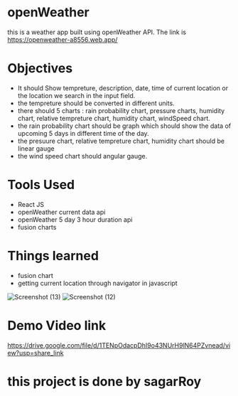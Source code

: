 # openWeather
this is a weather app built using openWeather API. The link is https://openweather-a8556.web.app/

# Objectives
- It should Show tempreture, description, date, time of current location or the location we search in the input field.
- the tempreture should be converted in different units.
- there should 5 charts : rain probability chart, pressure charts, humidity chart, relative tempreture chart, humidity chart, windSpeed chart.
- the rain probability chart should be graph which should show the data of upcoming 5 days in different time of the day.
- the presuure chart, relative tempreture chart, humidity chart should be linear gauge
- the wind speed chart should angular gauge.

# Tools Used
- React JS
- openWeather current data api
- openWeather 5 day 3 hour duration api
- fusion charts

# Things learned
- fusion chart
- getting current location through navigator in javascript



![Screenshot (13)](https://user-images.githubusercontent.com/113674345/214201800-bc03ecc2-ecea-48cc-ab5e-26a08cfbc058.png)
![Screenshot (12)](https://user-images.githubusercontent.com/113674345/214201809-4f245099-b920-47bd-a10a-d7426c0a2c31.png)

# Demo Video link
https://drive.google.com/file/d/1TENpOdacpDhI9o43NUrH9lN64PZvnead/view?usp=share_link

# this project is done by sagarRoy